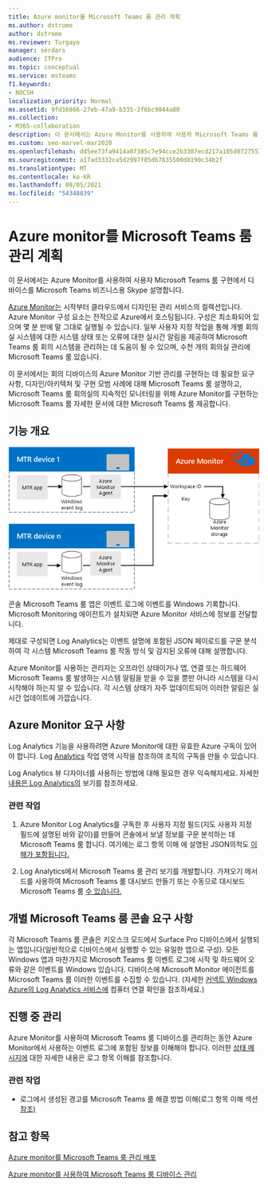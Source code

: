 ```yaml
---
title: Azure monitor를 Microsoft Teams 룸 관리 계획
ms.author: dstrome
author: dstrome
ms.reviewer: Turgayo
manager: serdars
audience: ITPro
ms.topic: conceptual
ms.service: msteams
f1.keywords:
- NOCSH
localization_priority: Normal
ms.assetid: 9fd16866-27eb-47a9-b335-2f6bc9044a80
ms.collection:
- M365-collaboration
description: 이 문서에서는 Azure Monitor를 사용하여 사용자 Microsoft Teams 룸 디바이스를 관리하기 위한 계획 고려 사항을 비즈니스용 Skype Teams 설명합니다.
ms.custom: seo-marvel-mar2020
ms.openlocfilehash: dd5ee73fa9414a07385c7e94cce2b3387ecd217a105d072755752f979e77599a
ms.sourcegitcommit: a17ad3332ca5d2997f85db7835500d8190c34b2f
ms.translationtype: MT
ms.contentlocale: ko-KR
ms.lasthandoff: 08/05/2021
ms.locfileid: "54348839"
---
```

# <a name="plan-microsoft-teams-rooms-management-with-azure-monitor"></a>Azure monitor를 Microsoft Teams 룸 관리 계획
 
 이 문서에서는 Azure Monitor를 사용하여 사용자 Microsoft Teams 룸 구현에서 디바이스를 Microsoft Teams 비즈니스용 Skype 설명합니다.
  
[Azure Monitor는](/azure/azure-monitor/overview) 시작부터 클라우드에서 디자인된 관리 서비스의 컬렉션입니다. Azure Monitor 구성 요소는 전적으로 Azure에서 호스팅됩니다. 구성은 최소화되어 있으며 몇 분 만에 말 그대로 실행될 수 있습니다. 일부 사용자 지정 작업을 통해 개별 회의실 시스템에 대한 시스템 상태 또는 오류에 대한 실시간 알림을 제공하여 Microsoft Teams 룸 회의 시스템을 관리하는 데 도움이 될 수 있으며, 수천 개의 회의실 관리에 Microsoft Teams 룸 있습니다.
  
이 문서에서는 회의 디바이스의 Azure Monitor 기반 관리를 구현하는 데 필요한 요구 사항, 디자인/아키텍처 및 구현 모범 사례에 대해 Microsoft Teams 룸 설명하고, Microsoft Teams 룸 회의실의 지속적인 모니터링을 위해 Azure Monitor를 구현하는 Microsoft Teams 룸 자세한 문서에 대한 Microsoft Teams 룸 제공합니다. 
  
## <a name="functional-overview"></a>기능 개요

![Azure monitor를 Microsoft Teams 룸 관리 다이어그램](../media/3f2ae1b8-61ea-4cd6-afb4-4bd75ccc746a.png)
  
콘솔 Microsoft Teams 룸 앱은 이벤트 로그에 이벤트를 Windows 기록합니다. Microsoft Monitoring 에이전트가 설치되면 Azure Monitor 서비스에 정보를 전달합니다. 
  
제대로 구성되면 Log Analytics는 이벤트 설명에 포함된 JSON 페이로드를 구문 분석하여 각 시스템 Microsoft Teams 룸 작동 방식 및 감지된 오류에 대해 설명합니다. 
  
Azure Monitor를 사용하는 관리자는 오프라인 상태이거나 앱, 연결 또는 하드웨어 Microsoft Teams 룸 발생하는 시스템 알림을 받을 수 있을 뿐만 아니라 시스템을 다시 시작해야 하는지 알 수 있습니다. 각 시스템 상태가 자주 업데이트되어 이러한 알림은 실시간 업데이트에 가깝습니다.
  
## <a name="azure-monitor-requirements"></a>Azure Monitor 요구 사항

Log Analytics 기능을 사용하려면 Azure Monitor에 대한 유효한 Azure 구독이 있어야 합니다. Log [Analytics](/azure/azure-monitor/learn/quick-create-workspace) 작업 영역 시작을 참조하여 조직의 구독을 만들 수 있습니다.
  
Log Analytics 뷰 디자이너를 사용하는 방법에 대해 필요한 경우 익숙해지세요. 자세한 [내용은 Log Analytics의](/azure/azure-monitor/platform/view-designer) 보기를 참조하세요.
  
### <a name="related-tasks"></a>관련 작업

1. Azure Monitor Log Analytics를 구독한 후 사용자 [](azure-monitor-deploy.md#Custom_fields)지정 필드(지도 사용자 지정 필드에 설명된 바와 같이)를 만들어 콘솔에서 보낼 정보를 구문 분석하는 데 Microsoft Teams 룸 합니다. 여기에는 로그 항목 이해 에 설명된 JSON의척도 [이해가 포함됩니다.](azure-monitor-manage.md#understand-the-log-entries)
    
2. Log Analytics에서 Microsoft Teams 룸 관리 보기를 개발합니다. 가져오기 메서드를 사용하여 Microsoft Teams 룸 대시보드 만들기 또는 수동으로 대시보드 Microsoft Teams 룸 [수 있습니다.](azure-monitor-deploy.md#create-a-microsoft-teams-rooms-dashboard-manually) [](azure-monitor-deploy.md#create-a-microsoft-teams-rooms-dashboard-by-using-the-import-method)
    
## <a name="individual-microsoft-teams-rooms-console-requirements"></a>개별 Microsoft Teams 룸 콘솔 요구 사항

각 Microsoft Teams 룸 콘솔은 키오스크 모드에서 Surface Pro 디바이스에서 실행되는 앱입니다(일반적으로 디바이스에서 실행할 수 있는 유일한 앱으로 구성). 모든 Windows 앱과 마찬가지로 Microsoft Teams 룸 이벤트 로그에 시작 및 하드웨어 오류와 같은 이벤트를 Windows 있습니다. 디바이스에 Microsoft Monitor 에이전트를 Microsoft Teams 룸 이러한 이벤트를 수집할 수 있습니다. (자세한 [커넥트 Windows Azure의 Log Analytics 서비스에](/azure/azure-monitor/platform/agent-windows) 컴퓨터 연결 확인을 참조하세요.)
  
## <a name="ongoing-management"></a>진행 중 관리

Azure Monitor를 사용하여 Microsoft Teams 룸 디바이스를 관리하는 동안 Azure Monitor에서 사용하는 이벤트 로그에 포함된 정보를 이해해야 합니다. 이러한 [상태 메시지에](azure-monitor-manage.md#understand-the-log-entries) 대한 자세한 내용은 로그 항목 이해를 참조합니다.
  
### <a name="related-tasks"></a>관련 작업

- 로그에서 생성된 경고를 Microsoft Teams 룸 해결 방법 이해(로그 항목 이해 섹션 [참조)](azure-monitor-manage.md#understand-the-log-entries)
    
## <a name="see-also"></a>참고 항목

[Azure monitor를 Microsoft Teams 룸 관리 배포](azure-monitor-deploy.md)
  
[Azure monitor를 사용하여 Microsoft Teams 룸 디바이스 관리](azure-monitor-manage.md)